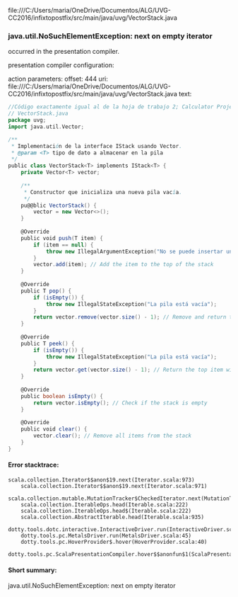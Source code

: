file:///C:/Users/maria/OneDrive/Documentos/ALG/UVG-CC2016/infixtopostfix/src/main/java/uvg/VectorStack.java
### java.util.NoSuchElementException: next on empty iterator

occurred in the presentation compiler.

presentation compiler configuration:


action parameters:
offset: 444
uri: file:///C:/Users/maria/OneDrive/Documentos/ALG/UVG-CC2016/infixtopostfix/src/main/java/uvg/VectorStack.java
text:
```scala
//Código exactamente igual al de la hoja de trabajo 2; Calculator Project en el repositorio
// VectorStack.java
package uvg;
import java.util.Vector;

/**
 * Implementación de la interface IStack usando Vector.
 * @param <T> tipo de dato a almacenar en la pila
 */
public class VectorStack<T> implements IStack<T> {
    private Vector<T> vector;
    
    /**
     * Constructor que inicializa una nueva pila vacía.
     */
    pu@@blic VectorStack() {
        vector = new Vector<>();
    }
    
    @Override
    public void push(T item) {
        if (item == null) {
            throw new IllegalArgumentException("No se puede insertar un elemento null");
        }
        vector.add(item); // Add the item to the top of the stack
    }
    
    @Override
    public T pop() {
        if (isEmpty()) {
            throw new IllegalStateException("La pila está vacía");
        }
        return vector.remove(vector.size() - 1); // Remove and return the top item
    }
    
    @Override
    public T peek() {
        if (isEmpty()) {
            throw new IllegalStateException("La pila está vacía");
        }
        return vector.get(vector.size() - 1); // Return the top item without removing it
    }
    
    @Override
    public boolean isEmpty() {
        return vector.isEmpty(); // Check if the stack is empty
    }
    
    @Override
    public void clear() {
        vector.clear(); // Remove all items from the stack
    }
}

```



#### Error stacktrace:

```
scala.collection.Iterator$$anon$19.next(Iterator.scala:973)
	scala.collection.Iterator$$anon$19.next(Iterator.scala:971)
	scala.collection.mutable.MutationTracker$CheckedIterator.next(MutationTracker.scala:76)
	scala.collection.IterableOps.head(Iterable.scala:222)
	scala.collection.IterableOps.head$(Iterable.scala:222)
	scala.collection.AbstractIterable.head(Iterable.scala:935)
	dotty.tools.dotc.interactive.InteractiveDriver.run(InteractiveDriver.scala:164)
	dotty.tools.pc.MetalsDriver.run(MetalsDriver.scala:45)
	dotty.tools.pc.HoverProvider$.hover(HoverProvider.scala:40)
	dotty.tools.pc.ScalaPresentationCompiler.hover$$anonfun$1(ScalaPresentationCompiler.scala:376)
```
#### Short summary: 

java.util.NoSuchElementException: next on empty iterator